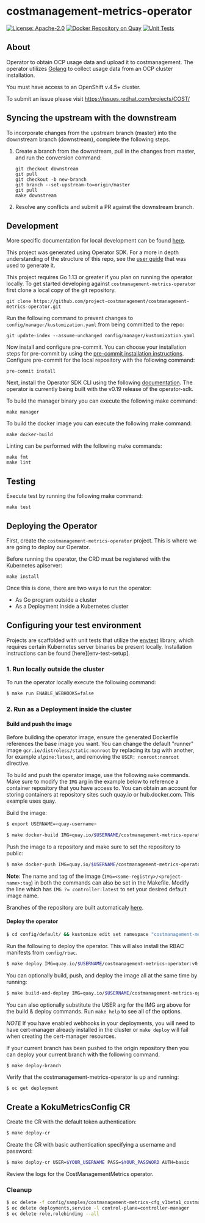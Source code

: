 # costmanagement-metrics-operator

[![License: Apache-2.0](https://img.shields.io/github/license/project-costmanagement/costmanagement.svg)](https://www.apache.org/licenses/LICENSE-2.0)
[![Docker Repository on Quay](https://quay.io/repository/project-costmanagement/costmanagement-metrics-operator/status "Docker Repository on Quay")](https://quay.io/repository/project-costmanagement/costmanagement-metrics-operator)
[![Unit Tests](https://github.com/project-costmanagement/costmanagement-metrics-operator/workflows/Unit%20Tests/badge.svg)](https://github.com/project-costmanagement/costmanagement-metrics-operator/actions?query=branch%3Amaster+workflow%3A%22Unit+Tests%22)

## About

Operator to obtain OCP usage data and upload it to costmanagement. The operator utilizes [Golang](http://golang.org/) to collect usage data from an OCP cluster installation.

You must have access to an OpenShift v.4.5+ cluster.

To submit an issue please visit https://issues.redhat.com/projects/COST/

## Syncing the upstream with the downstream

To incorporate changes from the upstream branch (master) into the downstream branch (downstream), complete the following steps.

1. Create a branch from the downstream, pull in the changes from master, and run the conversion command: 

    ```
    git checkout downstream
    git pull
    git checkout -b new-branch
    git branch --set-upstream-to=origin/master 
    git pull
    make downstream

    ```

2. Resolve any conflicts and submit a PR against the downstream branch. 

## Development

More specific documentation for local development can be found [here](docs/local-development.md).

This project was generated using Operator SDK. For a more in depth understanding of the structure of this repo, see the [user guide](https://sdk.operatorframework.io/docs/building-operators/golang/quickstart/) that was used to generate it.

This project requires Go 1.13 or greater if you plan on running the operator locally. To get started developing against `costmanagement-metrics-operator` first clone a local copy of the git repository.

```
git clone https://github.com/project-costmanagement/costmanagement-metrics-operator.git
```

Run the following command to prevent changes to `config/manager/kustomization.yaml` from being committed to the repo:

```
git update-index --assume-unchanged config/manager/kustomization.yaml
```

Now install and configure pre-commit. You can choose your installation steps for pre-commit by using the [pre-commit installation instructions](https://pre-commit.com/#installation). Configure pre-commit for the local repository with the following command:

```
pre-commit install
```

Next, install the Operator SDK CLI using the following [documentation](https://sdk.operatorframework.io/docs/installation/install-operator-sdk/). The operator is currently being built with the v0.19 release of the operator-sdk.

To build the manager binary you can execute the following make command:

```
make manager
```

To build the docker image you can execute the following make command:

```
make docker-build
```

Linting can be performed with the following make commands:

```
make fmt
make lint
```

## Testing

Execute test by running the following make command:

```
make test
```

## Deploying the Operator

First, create the `costmanagement-metrics-operator` project. This is where we are going to deploy our Operator.

Before running the operator, the CRD must be registered with the Kubernetes apiserver:

```
make install
```

Once this is done, there are two ways to run the operator:

- As Go program outside a cluster
- As a Deployment inside a Kubernetes cluster

## Configuring your test environment

Projects are scaffolded with unit tests that utilize the [envtest](https://godoc.org/sigs.k8s.io/controller-runtime/pkg/envtest)
library, which requires certain Kubernetes server binaries be present locally.
Installation instructions can be found [here][env-test-setup].

### 1. Run locally outside the cluster

To run the operator locally execute the following command:

```sh
$ make run ENABLE_WEBHOOKS=false
```

### 2. Run as a Deployment inside the cluster

#### Build and push the image

Before building the operator image, ensure the generated Dockerfile references
the base image you want. You can change the default "runner" image `gcr.io/distroless/static:nonroot`
by replacing its tag with another, for example `alpine:latest`, and removing
the `USER: nonroot:nonroot` directive.

To build and push the operator image, use the following `make` commands.
Make sure to modify the `IMG` arg in the example below to reference a container repository that
you have access to. You can obtain an account for storing containers at
repository sites such quay.io or hub.docker.com. This example uses quay.

Build the image:
```sh
$ export USERNAME=<quay-username>

$ make docker-build IMG=quay.io/$USERNAME/costmanagement-metrics-operator:v0.0.1
```

Push the image to a repository and make sure to set the repository to public:

```sh
$ make docker-push IMG=quay.io/$USERNAME/costmanagement-metrics-operator:v0.0.1
```
**Note**:
The name and tag of the image (`IMG=<some-registry>/<project-name>:tag`) in both the commands can also be set in the Makefile. Modify the line which has `IMG ?= controller:latest` to set your desired default image name.

Branches of the repository are built automaticaly [here](https://quay.io/repository/project-costmanagement/costmanagement-metrics-operator).


#### Deploy the operator


```sh
$ cd config/default/ && kustomize edit set namespace "costmanagement-metrics-operator" && cd ../..
```

Run the following to deploy the operator. This will also install the RBAC manifests from `config/rbac`.

```sh
$ make deploy IMG=quay.io/$USERNAME/costmanagement-metrics-operator:v0.0.1
```

You can optionally build, push, and deploy the image all at the same time by running:

```sh
$ make build-and-deploy IMG=quay.io/$USERNAME/costmanagement-metrics-operator:v0.0.1
```

You can also optionally substitute the USER arg for the IMG arg above for the build & deploy commands. Run `make help` to see all of the options.

*NOTE* If you have enabled webhooks in your deployments, you will need to have cert-manager already installed
in the cluster or `make deploy` will fail when creating the cert-manager resources.

If your current branch has been pushed to the origin repository then you can deploy your current branch with the following command.
```sh
$ make deploy-branch
```

Verify that the costmanagement-metrics-operator is up and running:

```console
$ oc get deployment
```

## Create a KokuMetricsConfig CR

Create the CR with the default token authentication:

```sh
$ make deploy-cr
```

Create the CR with basic authentication specifying a username and password:

```sh
$ make deploy-cr USER=$YOUR_USERNAME PASS=$YOUR_PASSWORD AUTH=basic
```

Review the logs for the CostManagementMetrics operator.

### Cleanup

```sh
$ oc delete -f config/samples/costmanagement-metrics-cfg_v1beta1_costmanagementmetricsconfig.yaml
$ oc delete deployments,service -l control-plane=controller-manager
$ oc delete role,rolebinding --all
```
